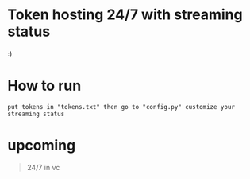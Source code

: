 # Token hosting 24/7 with streaming status 
:)

# How to run
```
put tokens in "tokens.txt" then go to "config.py" customize your streaming status
```

# upcoming 
> 24/7 in vc 
